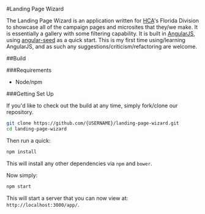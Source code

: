 #Landing Page Wizard

The Landing Page Wizard is an application written for [HCA](http://hcahealthcare.com)'s Florida Division to showcase all of the campaign pages and microsites that they/we make. It is essentially a gallery with some filtering capability. It is built in [AngularJS](http://angularjs.org/), using [angular-seed](https://github.com/angular/angular-seed) as a quick start. This is my first time using/learning AngularJS, and as such any suggestions/criticism/refactoring are welcome.

##Build

###Requirements
* Node/npm

###Getting Set Up

If you'd like to check out the build at any time, simply fork/clone our repository.


```bash
git clone https://github.com/{USERNAME}/landing-page-wizard.git
cd landing-page-wizard
```
Then run a quick:
```bash
npm install
```
This will install any other dependencies via `npm` and `bower`.

Now simply:
```bash
npm start
```

This will start a server that you can now view at: `http://localhost:3000/app/`.





